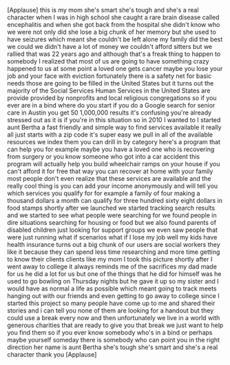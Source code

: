 
[Applause]
this is my mom she&#39;s smart she&#39;s tough
and she&#39;s a real character when I was in
high school she caught a rare brain
disease called encephalitis and when she
got back from the hospital she didn&#39;t
know who we were not only did she lose a
big chunk of her memory but she used to
have seizures which meant she couldn&#39;t
be left alone my family did the best we
could we didn&#39;t have a lot of money we
couldn&#39;t afford sitters but we rallied
that was 22 years ago and although
that&#39;s a freak thing to happen to
somebody I realized that most of us are
going to have something crazy happened
to us at some point a loved one gets
cancer maybe you lose your job and your
face with eviction fortunately there is
a safety net for basic needs those are
going to be filled in the United States
but it turns out the majority of the
Social Services Human Services in the
United States are provide provided by
nonprofits and local religious
congregations so if you ever are in a
bind where do you start if you do a
Google search for senior care in Austin
you get 50 1,000,000 results it&#39;s
confusing you&#39;re already stressed out as
it is if you&#39;re in this situation so in
2010 I wanted to I started aunt Bertha a
fast friendly and simple way to find
services available it really all just
starts with a zip code it&#39;s super easy
we pull in all of the available
resources we index them you can drill in
by category here&#39;s a program that can
help you for example maybe you have a
loved one who is recovering from surgery
or you know someone who got into a car
accident this program will actually help
you build wheelchair ramps on your house
if you can&#39;t afford it for free that way
you can recover at home with your family
most people don&#39;t even realize that
these services are available and the
really cool thing is you can add your
income anonymously and will tell you
which services you qualify for for
example a family of four making a
thousand dollars a month can qualify for
three hundred sixty eight dollars in
food stamps
shortly after we launched we started
tracking search results and we started
to see what people were searching for we
found people in dire situations
searching for housing or food but we
also found parents of disabled children
just looking for support groups we even
saw people that were just running what
if scenarios what if I lose my job well
my kids have health insurance turns out
a big chunk of our users are social
workers they like it because they can
spend less time researching and more
time getting to know their clients
clients like my mom I took this picture
shortly after I went away to college it
always reminds me of the sacrifices my
dad made for us he did a lot for us but
one of the things that he did for
himself was he used to go bowling on
Thursday nights but he gave it up so my
sister and I would have as normal a life
as possible which meant going to track
meets hanging out with our friends and
even getting to go away to college since
I started this project so many people
have come up to me and shared their
stories and i can tell you none of them
are looking for a handout but they could
use a break every now and then
unfortunately we live in a world with
generous charities that are ready to
give you that break we just want to help
you find them so if you ever know
somebody who&#39;s in a bind or perhaps
maybe yourself someday there is somebody
who can point you in the right direction
her name is aunt Bertha she&#39;s tough
she&#39;s smart and she&#39;s a real character
thank you
[Applause]
